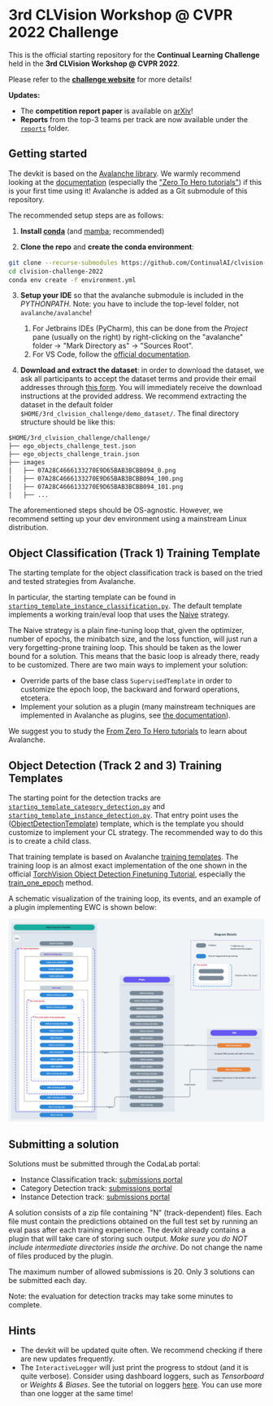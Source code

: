 # 3rd CLVision Workshop @ CVPR 2022 Challenge

This is the official starting repository for the **Continual Learning Challenge** held in the **3rd CLVision Workshop @ CVPR 2022**.

Please refer to the [**challenge website**](https://sites.google.com/view/clvision2022/challenge) for more details!

**Updates:**

- The **competition report paper** is available on [arXiv](https://arxiv.org/abs/2212.06833)!
- **Reports** from the top-3 teams per track are now available under the [`reports`](reports) folder.

## Getting started

The devkit is based on the [Avalanche library](https://github.com/ContinualAI/avalanche). We warmly recommend looking at the [documentation](https://avalanche.continualai.org/) (especially the ["Zero To Hero tutorials"](https://avalanche.continualai.org/from-zero-to-hero-tutorial/01_introduction)) if this is your first time using it!
Avalanche is added as a Git submodule of this repository. 

The recommended setup steps are as follows:

1. **Install [conda](https://docs.conda.io/projects/conda/en/latest/user-guide/install/download.html)** (and [mamba](https://github.com/mamba-org/mamba); recommended)

2. **Clone the repo** and **create the conda environment**:
```bash
git clone --recurse-submodules https://github.com/ContinualAI/clvision-challenge-2022.git
cd clvision-challenge-2022
conda env create -f environment.yml
```

3. **Setup your IDE** so that the avalanche submodule is included in the *PYTHONPATH*. Note: you have to include the top-level folder, not `avalanche/avalanche`!
   1. For Jetbrains IDEs (PyCharm), this can be done from the *Project* pane (usually on the right) by right-clicking on the "avalanche" folder -> "Mark Directory as" -> "Sources Root".
   2. For VS Code, follow the [official documentation](https://code.visualstudio.com/docs/python/environments#_use-of-the-pythonpath-variable).

4. **Download and extract the dataset**: in order to download the dataset, we ask all participants to accept the dataset terms and provide their email addresses through [this form](https://forms.gle/kwB3CRKAxkiJWVQ57). 
You will immediately receive the download instructions at the provided address. We recommend extracting the dataset in the default folder `$HOME/3rd_clvision_challenge/demo_dataset/`.
The final directory structure should be like this:

```
$HOME/3rd_clvision_challenge/challenge/
├── ego_objects_challenge_test.json
├── ego_objects_challenge_train.json
├── images
│   ├── 07A28C4666133270E9D65BAB3BCBB094_0.png
│   ├── 07A28C4666133270E9D65BAB3BCBB094_100.png
│   ├── 07A28C4666133270E9D65BAB3BCBB094_101.png
│   ├── ...
```

The aforementioned steps should be OS-agnostic. However, we recommend setting up your dev environment using a 
mainstream Linux distribution.

## Object Classification (Track 1) Training Template
The starting template for the object classification track is based on the tried and tested strategies from Avalanche.

In particular, the starting template can be found in 
[`starting_template_instance_classification.py`](starting_template_instance_classification.py). The 
default template implements a working train/eval loop that uses the
[Naive](https://avalanche-api.continualai.org/en/latest/generated/avalanche.training.Naive.html) strategy.

The Naive strategy is a plain fine-tuning loop that, given the optimizer, number of epochs, the minibatch size, and 
the loss function, will just run a very forgetting-prone training loop. This should be taken as the lower bound for a 
solution. This means that the basic loop is already there, ready to be customized. There are two main ways to implement 
your solution:
- Override parts of the base class `SupervisedTemplate` in order to customize the epoch loop, 
the backward and forward operations, etcetera.
- Implement your solution as a plugin (many mainstream techniques are implemented in Avalanche as plugins, 
see [the documentation](https://avalanche-api.continualai.org/en/latest/training.html#training-plugins)).

We suggest you to study the [From Zero To Hero tutorials](https://avalanche.continualai.org/from-zero-to-hero-tutorial/01_introduction) to learn about Avalanche.

## Object Detection (Track 2 and 3) Training Templates
The starting point for the detection tracks are
[`starting_template_category_detection.py`](starting_template_category_detection.py) and
[`starting_template_instance_detection.py`](starting_template_instance_detection.py).
That entry point uses the 
([ObjectDetectionTemplate](https://github.com/ContinualAI/avalanche/blob/master/avalanche/training/supervised/naive_object_detection.py))
template, which is the template you should customize to implement your CL strategy. The recommended way to do this is to create
a child class.

That training template is based on Avalanche [training templates](https://avalanche.continualai.org/from-zero-to-hero-tutorial/04_training). 
The training loop is an almost exact implementation of the one shown in the official
[TorchVision Object Detection Finetuning Tutorial](https://pytorch.org/tutorials/intermediate/torchvision_tutorial.html), 
especially the [train_one_epoch](https://github.com/pytorch/vision/blob/71d2bb0bc67044f55d38bfddf04e05be0343deab/references/detection/engine.py#L12) method.

A schematic visualization of the training loop, its events, and an example of a plugin implementing EWC is shown below:

![Object Detection Template schema](./docs/img/od_template.png)

## Submitting a solution
Solutions must be submitted through the CodaLab portal:
- Instance Classification track: [submissions portal](https://codalab.lisn.upsaclay.fr/competitions/3568)
- Category Detection track: [submissions portal](https://codalab.lisn.upsaclay.fr/competitions/3569)
- Instance Detection track: [submissions portal](https://codalab.lisn.upsaclay.fr/competitions/3570)

A solution consists of a zip file containing "N" (track-dependent) files. Each file must contain the predictions
obtained on the full test set by running an eval pass after each training experience.
The devkit already contains a plugin that will take care of storing such output. *Make sure you do NOT include 
intermediate directories inside the archive*. Do not change the name of files produced by the plugin.

The maximum number of allowed submissions is 20. Only 3 solutions can be submitted each day.

Note: the evaluation for detection tracks may take some minutes to complete.

## Hints

- The devkit will be updated quite often. We recommend checking if there are new updates frequently.
- The `InteractiveLogger` will just print the progress to stdout (and it is quite verbose). Consider using dashboard loggers, 
such as *Tensorboard* or *Weights & Biases*. See the tutorial on 
loggers [here](https://avalanche.continualai.org/from-zero-to-hero-tutorial/06_loggers). 
You can use more than one logger at the same time!
